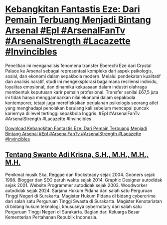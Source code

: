# [Kebangkitan Fantastis Eze: Dari Pemain Terbuang Menjadi Bintang Arsenal #Epl #ArsenalFanTv #ArsenalStrength #Lacazette #Invincibles](https://swanteadikrisna.com/arsenal/website/43/kebangkitan-fantastis-eze-dari-pemain-terbuang-menjadi-bintang-arsenal/)

Penelitian ini menganalisis fenomena transfer Eberechi Eze dari Crystal Palace ke Arsenal sebagai representasi kompleks dari aspek psikologis, sosial, dan ekonomi dalam sepakbola modern. Melalui pendekatan kualitatif dan analisis naratif, studi ini mengeksplorasi bagaimana resiliensi individu, loyalitas emosional, dan dinamika kekuasaan dalam industri olahraga membentuk keputusan karir pemain profesional. Transfer senilai £67,5 juta ini tidak hanya menggambarkan nilai ekonomi dalam sepakbola kontemporer, tetapi juga merefleksikan perjalanan psikologis seorang atlet yang menghadapi penolakan berulang kali sebelum mencapai puncak kariernya di level tertinggi sepakbola Inggris. #Epl #ArsenalFanTv #ArsenalStrength #Lacazette #Invincibles 

[Download Kebangkitan Fantastis Eze: Dari Pemain Terbuang Menjadi Bintang Arsenal #Epl #ArsenalFanTv #ArsenalStrength #Lacazette #Invincibles](https://swanteadikrisna.com/arsenal/website/43/kebangkitan-fantastis-eze-dari-pemain-terbuang-menjadi-bintang-arsenal/)


## [Tentang Swante Adi Krisna, S.H., M.H., M.H., M.H.](https://swanteadikrisna.com/)

Penikmat musik Ska, Reggae dan Rocksteady sejak 2004. Gooners sejak 1998. Blogger dan SEO paruh waktu sejak 2014. Graphic Designer autodidak sejak 2001. Website Programmer autodidak sejak 2003. Woodworker autodidak sejak 2024. Sarjana Hukum Pidana dari salah satu Perguruan Tinggi Negeri di Surakarta. Magister Hukum Pidana di bidang cybercrime dari salah satu Perguruan Tinggi Swasta di Surakarta. Magister Kenotariatan di bidang hukum teknologi, khususnya cybernotary dari salah satu Perguruan Tinggi Negeri di Surakarta. Bagian dari Keluarga Besar Kementerian Pertahanan Republik Indonesia.